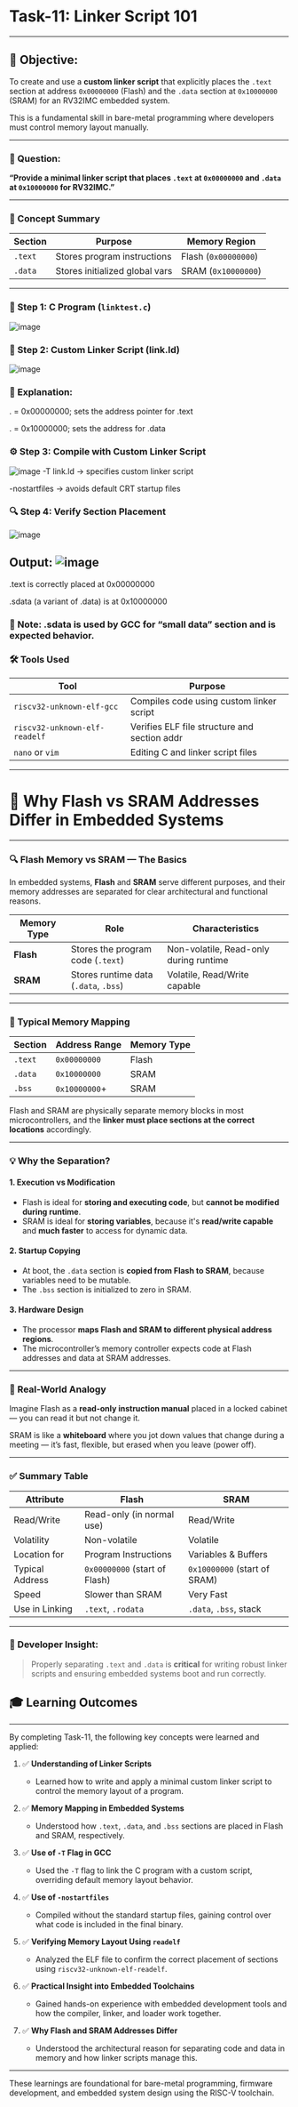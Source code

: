 # Task-11: Linker Script 101

---

## 🎯 Objective:
To create and use a **custom linker script** that explicitly places the `.text` section at address `0x00000000` (Flash) and the `.data` section at `0x10000000` (SRAM) for an RV32IMC embedded system.

This is a fundamental skill in bare-metal programming where developers must control memory layout manually.

---

### 📄 Question:
**“Provide a minimal linker script that places `.text` at `0x00000000` and `.data` at `0x10000000` for RV32IMC.”**

---

### 🧠 Concept Summary

| Section  | Purpose                        | Memory Region |
|----------|--------------------------------|---------------|
| `.text`  | Stores program instructions    | Flash (`0x00000000`) |
| `.data`  | Stores initialized global vars | SRAM (`0x10000000`) |

---

### 📝 Step 1: C Program (`linktest.c`)
![image](https://github.com/user-attachments/assets/94d6d3fa-100c-4e30-af85-cb545e1b3706)

### 📝 Step 2: Custom Linker Script (link.ld)
![image](https://github.com/user-attachments/assets/58add4ea-d711-453b-a3c2-5fc7f2c14fba)

 ### 🧠 Explanation:

. = 0x00000000; sets the address pointer for .text

. = 0x10000000; sets the address for .data

### ⚙️ Step 3: Compile with Custom Linker Script
![image](https://github.com/user-attachments/assets/212ffdb1-b2a8-4335-9ca4-6981201ca8cc)
-T link.ld → specifies custom linker script

-nostartfiles → avoids default CRT startup files

### 🔍 Step 4: Verify Section Placement
![image](https://github.com/user-attachments/assets/ee8ab6ef-3bfc-41dc-b27c-87afa03c1904)

## Output: ![image](https://github.com/user-attachments/assets/23e87582-9567-463a-951a-97998802c87d)

.text is correctly placed at 0x00000000

.sdata (a variant of .data) is at 0x10000000

### 📌 Note: .sdata is used by GCC for “small data” section and is expected behavior.

### 🛠️ Tools Used
| Tool                          | Purpose                                      |
| ----------------------------- | -------------------------------------------- |
| `riscv32-unknown-elf-gcc`     | Compiles code using custom linker script     |
| `riscv32-unknown-elf-readelf` | Verifies ELF file structure and section addr |
| `nano` or `vim`               | Editing C and linker script files            |


----


# 🧠 Why Flash vs SRAM Addresses Differ in Embedded Systems

---

### 🔍 Flash Memory vs SRAM — The Basics

In embedded systems, **Flash** and **SRAM** serve different purposes, and their memory addresses are separated for clear architectural and functional reasons.

| Memory Type | Role                                 | Characteristics                       |
|-------------|--------------------------------------|----------------------------------------|
| **Flash**   | Stores the program code (`.text`)    | Non-volatile, Read-only during runtime |
| **SRAM**    | Stores runtime data (`.data`, `.bss`) | Volatile, Read/Write capable           |

---

### 📌 Typical Memory Mapping

| Section    | Address Range     | Memory Type |
|------------|-------------------|-------------|
| `.text`    | `0x00000000`      | Flash       |
| `.data`    | `0x10000000`      | SRAM        |
| `.bss`     | `0x10000000`+     | SRAM        |

Flash and SRAM are physically separate memory blocks in most microcontrollers, and the **linker must place sections at the correct locations** accordingly.

---

### 💡 Why the Separation?

#### 1. **Execution vs Modification**
- Flash is ideal for **storing and executing code**, but **cannot be modified during runtime**.
- SRAM is ideal for **storing variables**, because it's **read/write capable** and **much faster** to access for dynamic data.

#### 2. **Startup Copying**
- At boot, the `.data` section is **copied from Flash to SRAM**, because variables need to be mutable.
- The `.bss` section is initialized to zero in SRAM.

#### 3. **Hardware Design**
- The processor **maps Flash and SRAM to different physical address regions**.
- The microcontroller’s memory controller expects code at Flash addresses and data at SRAM addresses.

---

### 🧠 Real-World Analogy

Imagine Flash as a **read-only instruction manual** placed in a locked cabinet — you can read it but not change it.

SRAM is like a **whiteboard** where you jot down values that change during a meeting — it’s fast, flexible, but erased when you leave (power off).

---

### ✅ Summary Table

| Attribute         | Flash                       | SRAM                       |
|------------------|-----------------------------|----------------------------|
| Read/Write        | Read-only (in normal use)   | Read/Write                 |
| Volatility        | Non-volatile                | Volatile                   |
| Location for      | Program Instructions        | Variables & Buffers        |
| Typical Address   | `0x00000000` (start of Flash)| `0x10000000` (start of SRAM) |
| Speed             | Slower than SRAM            | Very Fast                  |
| Use in Linking    | `.text`, `.rodata`          | `.data`, `.bss`, stack     |

---

### 🔧 Developer Insight:

> Properly separating `.text` and `.data` is **critical** for writing robust linker scripts and ensuring embedded systems boot and run correctly.

## 🎓 Learning Outcomes

---

By completing Task-11, the following key concepts were learned and applied:

1. ✅ **Understanding of Linker Scripts**
   - Learned how to write and apply a minimal custom linker script to control the memory layout of a program.

2. ✅ **Memory Mapping in Embedded Systems**
   - Understood how `.text`, `.data`, and `.bss` sections are placed in Flash and SRAM, respectively.

3. ✅ **Use of `-T` Flag in GCC**
   - Used the `-T` flag to link the C program with a custom script, overriding default memory layout behavior.

4. ✅ **Use of `-nostartfiles`**
   - Compiled without the standard startup files, gaining control over what code is included in the final binary.

5. ✅ **Verifying Memory Layout Using `readelf`**
   - Analyzed the ELF file to confirm the correct placement of sections using `riscv32-unknown-elf-readelf`.

6. ✅ **Practical Insight into Embedded Toolchains**
   - Gained hands-on experience with embedded development tools and how the compiler, linker, and loader work together.

7. ✅ **Why Flash and SRAM Addresses Differ**
   - Understood the architectural reason for separating code and data in memory and how linker scripts manage this.

---

These learnings are foundational for bare-metal programming, firmware development, and embedded system design using the RISC-V toolchain.







